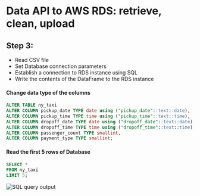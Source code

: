 # Data API to AWS RDS: retrieve, clean, upload
## Step 3:
- Read CSV file
- Set Database connection parameters
- Establish a connection to RDS instance using SQL
- Write the contents of the DataFrame to the RDS instance


#### Change data type of the columns 

```sql
ALTER TABLE ny_taxi
ALTER COLUMN pickup_date TYPE date using ("pickup_date"::text::date),
ALTER COLUMN pickup_time TYPE time using ("pickup_time"::text::time),
ALTER COLUMN dropoff_date TYPE date using ("dropoff_date"::text::date),
ALTER COLUMN dropoff_time TYPE time using ("dropoff_time"::text::time),
ALTER COLUMN passenger_count TYPE smallint,
ALTER COLUMN payment_type TYPE smallint;
```

#### Read the first 5 rows of Database

```sql
SELECT *
FROM ny_taxi
LIMIT 5;
```

<img src="https://github.com/iliamunaev/ny_taxi_data/blob/main/pics/final_result_SQL.png" alt="SQL query output">
